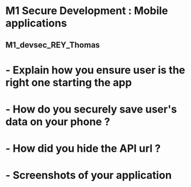 # M1 Secure Development : Mobile applications
## M1_devsec_REY_Thomas


# - Explain how you ensure user is the right one starting the app



# - How do you securely save user's data on your phone ?



# - How did you hide the API url ?



# - Screenshots of your application 


